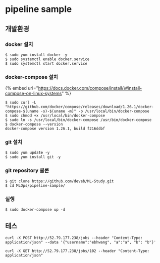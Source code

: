 # pipeline sample

## 개발환경

### docker 설치

```text
$ sudo yum install docker -y
$ sudo systemctl enable docker.service
$ sudo systemctl start docker.service
```

### docker-compose 설치

{% embed url="https://docs.docker.com/compose/install/\#install-compose-on-linux-systems" %}

```text
$ sudo curl -L "https://github.com/docker/compose/releases/download/1.26.1/docker-compose-$(uname -s)-$(uname -m)" -o /usr/local/bin/docker-compose
$ sudo chmod +x /usr/local/bin/docker-compose
$ sudo ln -s /usr/local/bin/docker-compose /usr/bin/docker-compose
$ docker-compose --version
docker-compose version 1.26.1, build f216ddbf
```

### git 설치

```text
$ sudo yum update -y
$ sudo yum install git -y
```

### git repository 클론

```text
$ git clone https://github.com/deveb/ML-Study.git
$ cd MLOps/pipeline-sample/
```

### 실행

```text
$ sudo docker-compose up -d
```

## 테스

```text
curl -X POST http://52.79.177.238/jobs --header "Content-Type: application/json" --data '{"username":"ebhwang", "a":"a", "b": "b"}'
```

```text
curl -X GET http://52.79.177.238/jobs/102 --header "Content-Type: application/json"
```



